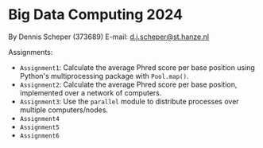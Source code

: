 # Big Data Computing 2024

By Dennis Scheper (373689)
E-mail: d.j.scheper@st.hanze.nl

Assignments:
- `Assignment1`: Calculate the average Phred score per base position using Python's multiprocessing package with `Pool.map()`.
- `Assignment2`: Calculate the average Phred score per base position, implemented over a network of computers.
- `Assignment3`: Use the `parallel` module to distribute processes over multiple computers/nodes.
- `Assignment4`
- `Assignment5`
- `Assignment6`
